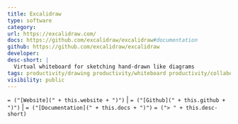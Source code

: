 ```yaml
---
title: Excalidraw
type: software
category:
url: https://excalidraw.com/
docs: https://github.com/excalidraw/excalidraw#documentation
github: https://github.com/excalidraw/excalidraw
developer:
desc-short: |
  Virtual whiteboard for sketching hand-drawn like diagrams
tags: productivity/drawing productivity/whiteboard productivity/collaboration
visibility: public
---
```

`= ("[Website](" + this.website + ")")` |  `= ("[Github](" + this.github + ")")` | `= ("[Documentation](" + this.docs + ")")`
`= ("> " + this.desc-short)`
